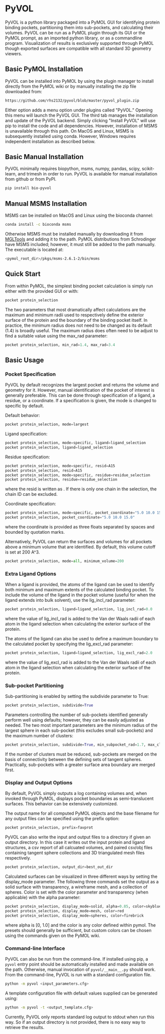# PyVOL

PyVOL is a python library packaged into a PyMOL GUI for identifying protein binding pockets, partitioning them into sub-pockets, and calculating their volumes. PyVOL can be run as a PyMOL plugin through its GUI or the PyMOL prompt, as an imported python library, or as a commandline program. Visualization of results is exclusively supported through PyMOL though exported surfaces are compatible with all standard 3D geometry viewers.

## Basic PyMOL Installation
PyVOL can be installed into PyMOL by using the plugin manager to install directly from the PyMOL wiki or by manually installing the zip file downloaded from:
```bash
https://github.com/rhs2132/pyvol/blob/master/pyvol_plugin.zip
```
Either option adds a menu option under plugins called "PyVOL." Opening this menu will launch the PyVOL GUI. The third tab manages the installation and update of the PyVOL backend. Simply clicking "Install PyVOL" will use pip to install the code and all dependencies. However, installation of MSMS is unavailable through this path. On MacOS and Linux, MSMS is subsequently installed using conda. However, Windows requires independent installation as described below.

## Basic Manual Installation
PyVOL minimally requires biopython, msms, numpy, pandas, scipy, scikit-learn, and trimesh in order to run. PyVOL is available for manual installation from github or from PyPI.
```bash
pip install bio-pyvol
```

## Manual MSMS Installation
MSMS can be installed on MacOS and Linux using the bioconda channel:
```bash
conda install -c bioconda msms

```
Otherwise MSMS must be installed manually by downloading it from [MGLTools](http://mgltools.scripps.edu/packages/MSMS/) and adding it to the path. PyMOL distributions from Schrodinger have MSMS included; however, it must still be added to the path manually. The executable is located at:
```bash
<pymol_root_dir>/pkgs/msms-2.6.1-2/bin/msms
```

## Quick Start
From within PyMOL, the simplest binding pocket calculation is simply run either with the provided GUI or with:
```python
pocket protein_selection
```
The two parameters that most dramatically affect calculations are the maximum and minimum radii used to respectively define the exterior surface of the protein and the boundary of the binding pocket itself. In practice, the minimum radius does not need to be changed as its default (1.4) is broadly useful. The maximum radius does often need to be adjust to find a suitable value using the max_rad parameter:
```python
pocket protein_selection, min_rad=1.4, max_rad=3.4
```

## Basic Usage
### Pocket Specification
PyVOL by default recognizes the largest pocket and returns the volume and geometry for it. However, manual identification of the pocket of interest is generally preferable. This can be done through specification of a ligand, a residue, or a coordinate. If a specification is given, the mode is changed to specific by default.

Default behavior:
```python
pocket protein_selection, mode=largest
```
Ligand specification:
```python
pocket protein_selection, mode=specific, ligand=ligand_selection
pocket protein_selection, ligand=ligand_selection
```
Residue specification:
```python
pocket protein_selection, mode=specific, resid=A15
pocket protein_selection, resid=A15
pocket protein_selection, mode=specific, residue=residue_selection
pocket protein_selection, residue=residue_selection
```
where the resid is written as <Chain><Residue number>. If there is only one chain in the selection, the chain ID can be excluded.

Coordinate specification:
```python
pocket protein_selection, mode=specific, pocket_coordinate="5.0 10.0 15.0"
pocket protein_selection, pocket_coordinate="5.0 10.0 15.0"
```
where the coordinate is provided as three floats separated by spaces and bounded by quotation marks.

Alternatively, PyVOL can return the surfaces and volumes for all pockets above a minimum volume that are identified. By default, this volume cutoff is set at 200 A^3.
```python
pocket protein_selection, mode=all, minimum_volume=200
```

### Extra Ligand Options
When a ligand is provided, the atoms of the ligand can be used to identify both minimum and maximum extents of the calculated binding pocket. To include the volume of the ligand in the pocket volume (useful for when the ligand extends into bulk solvent), use the lig_incl_rad parameter:
```python
pocket protein_selection, ligand=ligand_selection, lig_incl_rad=0.0
```
where the value of lig_incl_rad is added to the Van der Waals radii of each atom in the ligand selection when calculating the exterior surface of the protein.

The atoms of the ligand can also be used to define a maximum boundary to the calculated pocket by specifying the lig_excl_rad parameter:
```python
pocket protein_selection, ligand=ligand_selection, lig_excl_rad=2.0
```
where the value of lig_excl_rad is added to the Van der Waals radii of each atom in the ligand selection when calculating the exterior surface of the protein.

### Sub-pocket Partitioning
Sub-partitioning is enabled by setting the subdivide parameter to True:
```python
pocket protein_selection, subdivide=True
```

Parameters controlling the number of sub-pockets identified generally perform well using defaults; however, they can be easily adjusted as needed. The two most important parameters are the minimum radius of the largest sphere in each sub-pocket (this excludes small sub-pockets) and the maximum number of clusters:
```python
pocket protein_selection, subdivide=True, min_subpocket_rad=1.7, max_clusters=10
```
If the number of clusters must be reduced, sub-pockets are merged on the basis of connectivity between the defining sets of tangent spheres. Practically, sub-pockets with a greater surface area boundary are merged first.

### Display and Output Options
By default, PyVOL simply outputs a log containing volumes and, when invoked through PyMOL, displays pocket boundaries as semi-translucent surfaces. This behavior can be extensively customized.

The output name for all computed PyMOL objects and the base filename for any output files can be specified using the prefix option:
```python
pocket protein_selection, prefix=favprot
```
PyVOL can also write the input and output files to a directory if given an output directory. In this case it writes out the input protein and ligand structures, a csv report of all calcuated volumes, and paired csv/obj files containing tangent sphere collections and 3D triangulated mesh files respectively.
```python
pocket protein_selection, output_dir=best_out_dir
```

Calculated surfaces can be visualized in three different ways by setting the display_mode parameter. The following three commands set the output as a solid surface with transparency, a wireframe mesh, and a collection of spheres. Color is set with the color parameter and transparency (when applicable) with the alpha parameter:
```python
pocket protein_selection, display_mode=solid, alpha=0.85, color=skyblue
pocket protein_selection, display_mode=mesh, color=red
pocket protein_selection, display_mode=spheres, color=firebrick
```
where alpha is [0, 1.0] and the color is any color defined within pymol. The presets should generally be sufficient, but custom colors can be chosen using the commands given on the PyMOL wiki.


### Command-line Interface
PyVOL can also be run from the command-line. If installed using pip, a `pyvol` entry point should be automatically installed and made available on the path. Otherwise, manual invocation of `pyvol/__main__.py` should work. From the command-line, PyVOL is run with a standard configuration file.
```bash
python -m pyvol <input_parameters.cfg>
```
A template configuration file with default values supplied can be generated using:
```bash
python -m pyvol -t <output_template.cfg>
```
Currently, PyVOL only reports standard log output to stdout when run this way. So if an output directory is not provided, there is no easy way to retrieve the results.
